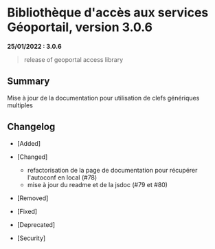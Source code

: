 # Bibliothèque d'accès aux services Géoportail, version 3.0.6

**25/01/2022 : 3.0.6**

> release of geoportal access library

## Summary

Mise à jour de la documentation pour utilisation de clefs génériques multiples

## Changelog

* [Added]

* [Changed]

    - refactorisation de la page de documentation pour récupérer l'autoconf en local (#78)
    - mise à jour du readme et de la jsdoc (#79 et #80)

* [Removed]

* [Fixed]

* [Deprecated]

* [Security]
